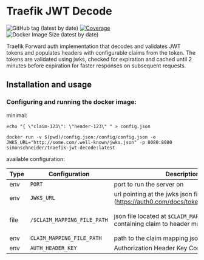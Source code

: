 # Traefik JWT Decode

![GitHub tag (latest by date)](https://img.shields.io/github/v/tag/SimonSchneider/traefik-jwt-decode)
[![Coverage](http://gocover.io/_badge/github.com/SimonSchneider/traefik-jwt-decode/oauth?0)](http://gocover.io/github.com/SimonSchneider/traefik-jwt-decode/decoder)
![Docker Image Size (latest by date)](https://img.shields.io/docker/image-size/simonschneider/traefik-jwt-decode)

Traefik Forward auth implementation that decodes and validates JWT tokens and populates headers with configurable claims from the token.
The tokens are validated using jwks, checked for expiration and cached until 2 minutes before expiration for faster responses on subsequent requests.

## Installation and usage

### Configuring and running the docker image:

minimal:

```
echo "{ \"claim-123\": \"header-123\" " > config.json

docker run -v $(pwd)/config.json:/config/config.json -e JWKS_URL="http://some.com/.well-known/jwks.json" -p 8080:8080 simonschneider/traefik-jwt-decode:latest
```

available configuration:

| Type | Configuration               | Description                                                                        | Example                                                      | Default               |
| ---- | --------------------------- | ---------------------------------------------------------------------------------- | ------------------------------------------------------------ | --------------------- |
| env  | `PORT`                      | port to run the server on                                                          | `8080`                                                       | `8080`                |
| env  | `JWKS_URL`                  | url pointing at the jwks json file (https://auth0.com/docs/tokens/concepts/jwks)   | http://some.com/.well-known/jwks.json                        | Required              |
| file | `/$CLAIM_MAPPING_FILE_PATH` | json file located at `$CLAIM_MAPPING_FILE_PATH` containing claim to header mapping | `{"claimKey-1": "headerKey-1", "claimKey-2": "headerKey-2"}` | Required              |
| env  | `CLAIM_MAPPING_FILE_PATH`   | path to the claim mapping json file                                                | `/config/config.json`                                        | `/config/config.json` |
| env  | `AUTH_HEADER_KEY`           | Authorization Header Key Containing the token                                      | `Authorization`                                              | `Authorization`       |
